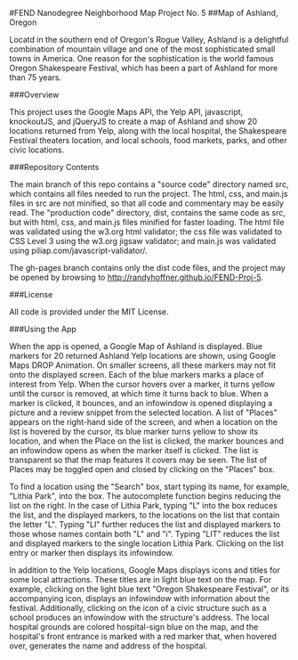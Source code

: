 #FEND Nanodegree Neighborhood Map Project No. 5
##Map of Ashland, Oregon

Locatd in the southern end of Oregon's Rogue Valley, Ashland is a delightful combination of mountain village and one of the most  sophisticated small towns in America.  One reason for the sophistication is the  world famous Oregon Shakespeare Festival, which has been a part of Ashland for more than 75 years. 

###Overview

This project uses the Google Maps API, the Yelp API, javascript, knockoutJS, and  jQueryJS to create  a map of Ashland and  show 20 locations returned from Yelp, along with the local hospital, the Shakespeare Festival theaters location, and local schools, food markets, parks, and other civic locations.

###Repository Contents

The main branch of this repo contains a "source code" directory named src, which contains all files needed to run the project.  The html, css, and main.js files in src are not minified, so that all code and commentary may be easily read.  The "production code" directory, dist, contains the same code as src, but with html, css, and main.js files minified for faster loading.  The html file was validated using the  w3.org html validator; the css file was validated to CSS Level 3 using the w3.org jigsaw validator; and main.js was validated using piliap.com/javascript-validator/.



The gh-pages branch contains only the dist code files, and the project may be opened by browsing to http://randyhoffner.github.io/FEND-Proj-5.

###License

All code is provided under the MIT License.

###Using the App

When the app is opened, a Google Map of Ashland is displayed.  Blue markers for 20 returned Ashland Yelp locations are shown, using Google Maps DROP Animation.  On smaller screens, all these markers may not fit onto the displayed screen.  Each of the blue markers marks a place of interest from Yelp.  When the cursor hovers over a marker, it turns yellow until the cursor is removed, at which time it turns back to blue.  When a marker is clicked, it bounces, and an infowindow is opened displaying a picture and a review snippet from the selected location.  A list of "Places" appears on the right-hand side of the screen, and when a location on the list is hovered by the cursor, its blue marker turns yellow to show its location, and when the Place on the list is clicked, the marker bounces and an infowindow opens as when the marker itself is clicked.  The list is transparent so that the map features it covers may be seen.  The list of Places may be toggled open and closed by clicking on the "Places" box.

To find a location using the "Search" box, start typing its name, for example, "Lithia Park", into the box.  The autocomplete function begins reducing the list on the right.  In the case of Lithia Park, typing "L" into the box reduces the list, and the displayed markers, to the locations on the list that contain the letter "L".  Typing "LI" further reduces the list and displayed markers to those whose names contain both "L" and "i".  Typing "LIT" reduces the list and displayed markers to the single location Lithia Park.  Clicking on the list entry or marker then displays its infowindow.

In addition to the Yelp locations, Google Maps displays icons and titles for some local attractions.  These titles are in light blue text on the map.  For example, clicking on the light blue text "Oregon Shakespeare Festival", or its accompanying icon, displays an infowindow with information about the festival.  Additionally, clicking on the icon of a civic structure such as a school produces an infowindow with the structure's address.  The local hospital grounds are colored hospital-sign blue on the map, and the hospital's front entrance is marked with a red marker that, when hovered over, generates the name and address of the hospital.